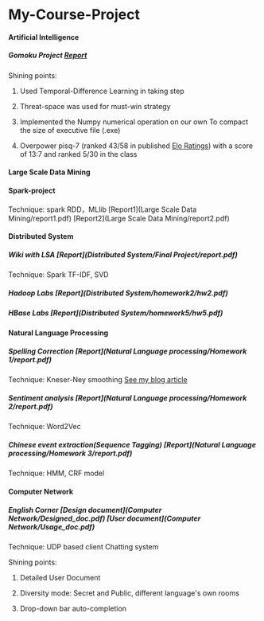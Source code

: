 # My-Course-Project
#### Artificial Intelligence   

##### Gomoku Project [Report](Artificial-Intelligence/report.pdf)  

Shining points:

1. Used Temporal-Difference Learning in taking step

2. Threat-space was used for must-win strategy 

3.  Implemented the Numpy numerical operation on our own To compact the size of executive file (.exe)

4. Overpower pisq-7 (ranked 43/58 in published [Elo Ratings](<https://gomocup.org/elo-ratings/>)) with a score of 13:7 and ranked 5/30 in the class  



#### Large Scale Data Mining

#### Spark-project 

Technique: spark RDD，MLlib    [Report1](Large Scale Data Mining/report1.pdf)    [Report2](Large Scale Data Mining/report2.pdf)



#### Distributed System

##### Wiki with LSA [Report](Distributed System/Final Project/report.pdf)

Technique:  Spark TF-IDF, SVD

##### Hadoop Labs  [Report](Distributed System/homework2/hw2.pdf)

##### HBase Labs [Report](Distributed System/homework5/hw5.pdf)



#### Natural Language Processing

##### Spelling Correction  [Report](Natural Language processing/Homework 1/report.pdf)

Technique: Kneser-Ney smoothing [See my blog article](<https://dongfanker.github.io/2018/11/04/kneser-ney/>)

##### Sentiment analysis [Report](Natural Language processing/Homework 2/report.pdf)

Technique: Word2Vec 

##### Chinese event extraction(Sequence Tagging) [Report](Natural Language processing/Homework 3/report.pdf)

Technique: HMM, CRF model



#### Computer Network 

##### English Corner      [Design document](Computer Network/Designed_doc.pdf)    [User document](Computer Network/Usage_doc.pdf)

Technique:  UDP based client Chatting system

Shining points:

1. Detailed User Document

2. Diversity mode: Secret and Public, different language's own rooms
3. Drop-down bar auto-completion 
